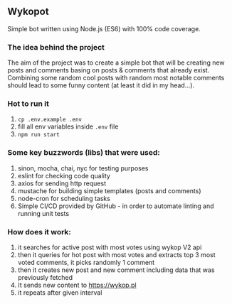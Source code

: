 ## Wykopot

Simple bot written using Node.js (ES6) with 100% code coverage.
### The idea behind the project
The aim of the project was to create a simple bot that will be creating new posts and comments basing on posts & comments that already exist. Combining some random cool posts with random most notable comments should lead to some funny content (at least it did in my head...).

### Hot to run it
1. `cp .env.example .env`
1. fill all env variables inside `.env` file
1. `npm run start`

### Some key buzzwords (libs) that were used:
1. sinon, mocha, chai, nyc for testing purposes
1. eslint for checking code quality
1. axios for sending http request
1. mustache for building simple templates (posts and comments)
1. node-cron for scheduling tasks
1. Simple CI/CD provided by GitHub - in order to automate linting and running unit tests

### How does it work:
1. it searches for active post with most votes using wykop V2 api
1. then it queries for hot post with most votes and extracts top 3 most voted comments, it picks randomly 1 comment
1. then it creates new post and new comment including data that was previously fetched
1. It sends new content to https://wykop.pl
1. it repeats after given interval

